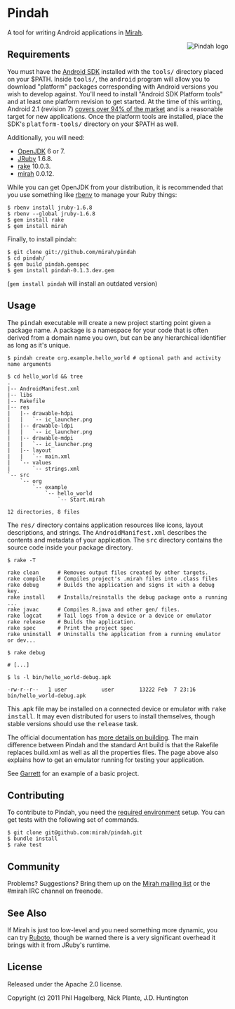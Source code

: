 # Pindah

A tool for writing Android applications in [Mirah](http://mirah.org).

<img src="https://github.com/mirah/pindah/raw/master/pindah.png" alt="Pindah logo" align="right" />

<a name="requirements"></a>
## Requirements

You must have the [Android SDK](http://d.android.com/sdk/) installed
with the <tt>tools/</tt> directory placed on your $PATH. Inside
<tt>tools/</tt>, the <tt>android</tt> program will allow you to
download "platform" packages corresponding with Android versions you
wish to develop against. You'll need to install "Android SDK Platform
tools" and at least one platform revision to get started. At the time
of this writing, Android 2.1 (revision 7)
[covers over 94% of the market](http://developer.android.com/resources/dashboard/platform-versions.html)
and is a reasonable target for new applications. Once the platform
tools are installed, place the SDK's <tt>platform-tools/</tt>
directory on your $PATH as well.

Additionally, you will need:
* [OpenJDK](http://openjdk.java.net) 6 or 7.
* [JRuby](http://jruby.org) 1.6.8.
* [rake](http://rake.rubyforge.org) 10.0.3.
* [mirah](http://github.com/mirah/mirah) 0.0.12.

While you can get OpenJDK from your distribution, it is recommended
that you use something like
[rbenv](https://github.com/sstepehenson/rbenv) to manage your Ruby
things:

    $ rbenv install jruby-1.6.8
    $ rbenv --global jruby-1.6.8
    $ gem install rake
    $ gem install mirah

Finally, to install pindah:

    $ git clone git://github.com/mirah/pindah
    $ cd pindah/
    $ gem build pindah.gemspec
    $ gem install pindah-0.1.3.dev.gem

(`gem install pindah` will install an outdated version)
    
## Usage

The <tt>pindah</tt> executable will create a new project starting
point given a package name. A package is a namespace for your code
that is often derived from a domain name you own, but can be any
hierarchical identifier as long as it's unique.

    $ pindah create org.example.hello_world # optional path and activity name arguments

    $ cd hello_world && tree
    .
    |-- AndroidManifest.xml
    |-- libs
    |-- Rakefile
    |-- res
    |   |-- drawable-hdpi
    |   |   `-- ic_launcher.png
    |   |-- drawable-ldpi
    |   |   `-- ic_launcher.png
    |   |-- drawable-mdpi
    |   |   `-- ic_launcher.png
    |   |-- layout
    |   |   `-- main.xml
    |   `-- values
    |       `-- strings.xml
    `-- src
        `-- org
            `-- example
                `-- hello_world
                    `-- Start.mirah

    12 directories, 8 files

The <tt>res/</tt> directory contains application resources like icons,
layout descriptions, and strings. The <tt>AndroidManifest.xml</tt>
describes the contents and metadata of your application. The
<tt>src</tt> directory contains the source code inside your package
directory.

    $ rake -T
    
    rake clean      # Removes output files created by other targets.
    rake compile    # Compiles project's .mirah files into .class files
    rake debug      # Builds the application and signs it with a debug key.
    rake install    # Installs/reinstalls the debug package onto a running     ...
    rake javac      # Compiles R.java and other gen/ files.
    rake logcat     # Tail logs from a device or a device or emulator
    rake release    # Builds the application.
    rake spec       # Print the project spec
    rake uninstall  # Uninstalls the application from a running emulator or dev...

    $ rake debug
    
    # [...]
    
    $ ls -l bin/hello_world-debug.apk

    -rw-r--r--   1 user           user        13222 Feb  7 23:16 bin/hello_world-debug.apk

This .apk file may be installed on a connected device or emulator with
<tt>rake install</tt>. It may even distributed for users to install
themselves, though stable versions should use the <tt>release</tt>
task. 

The official documentation has
[more details on building](http://developer.android.com/guide/developing/other-ide.html#Building). The
main difference between Pindah and the standard Ant build is that the
Rakefile replaces build.xml as well as all the properties files. The
page above also explains how to get an emulator running for testing
your application.

See [Garrett](http://github.com/technomancy/Garrett) for an example of
a basic project.

## Contributing

To contribute to Pindah, you need the [required environment](#requirements) setup.
You can get tests with the following set of commands.

    $ git clone git@github.com:mirah/pindah.git
    $ bundle install
    $ rake test

## Community

Problems? Suggestions? Bring them up on the
[Mirah mailing list](http://groups.google.com/group/mirah/) or the #mirah
IRC channel on freenode.

## See Also

If Mirah is just too low-level and you need something more dynamic,
you can try [Ruboto](https://github.com/ruboto/ruboto-core/), though
be warned there is a very significant overhead it brings with it from
JRuby's runtime.

## License

Released under the Apache 2.0 license.

Copyright (c) 2011 Phil Hagelberg, Nick Plante, J.D. Huntington
